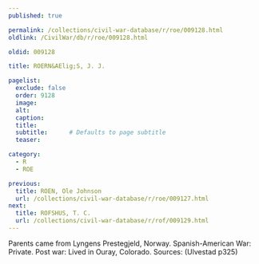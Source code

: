 ```yaml
---
published: true

permalink: /collections/civil-war-database/r/roe/009128.html
oldlink: /CivilWar/db/r/roe/009128.html

oldid: 009128

title: ROERN&AElig;S, J. J.

pagelist:
  exclude: false
  order: 9128
  image: 
  alt:
  caption:
  title:
  subtitle:      # Defaults to page subtitle
  teaser:

category: 
  - R 
  - ROE

previous:
  title: ROEN, Ole Johnson
  url: /collections/civil-war-database/r/roe/009127.html  
next:
  title: ROFSHUS, T. C.
  url: /collections/civil-war-database/r/rof/009129.html   
---
```

Parents came from Lyngens Prestegjeld, Norway. Spanish-American War: Private. Post war: Lived in Ouray, Colorado. Sources: (Ulvestad p325)